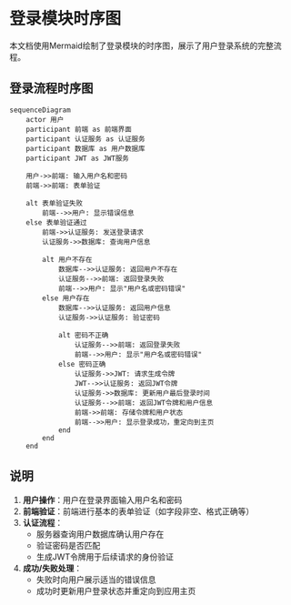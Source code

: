 # 登录模块时序图

本文档使用Mermaid绘制了登录模块的时序图，展示了用户登录系统的完整流程。

## 登录流程时序图

```mermaid
sequenceDiagram
    actor 用户
    participant 前端 as 前端界面
    participant 认证服务 as 认证服务
    participant 数据库 as 用户数据库
    participant JWT as JWT服务
    
    用户->>前端: 输入用户名和密码
    前端->>前端: 表单验证
    
    alt 表单验证失败
        前端-->>用户: 显示错误信息
    else 表单验证通过
        前端->>认证服务: 发送登录请求
        认证服务->>数据库: 查询用户信息
        
        alt 用户不存在
            数据库-->>认证服务: 返回用户不存在
            认证服务-->>前端: 返回登录失败
            前端-->>用户: 显示"用户名或密码错误"
        else 用户存在
            数据库-->>认证服务: 返回用户信息
            认证服务->>认证服务: 验证密码
            
            alt 密码不正确
                认证服务-->>前端: 返回登录失败
                前端-->>用户: 显示"用户名或密码错误"
            else 密码正确
                认证服务->>JWT: 请求生成令牌
                JWT-->>认证服务: 返回JWT令牌
                认证服务->>数据库: 更新用户最后登录时间
                认证服务-->>前端: 返回JWT令牌和用户信息
                前端->>前端: 存储令牌和用户状态
                前端-->>用户: 显示登录成功，重定向到主页
            end
        end
    end
```

## 说明

1. **用户操作**：用户在登录界面输入用户名和密码
2. **前端验证**：前端进行基本的表单验证（如字段非空、格式正确等）
3. **认证流程**：
   - 服务器查询用户数据库确认用户存在
   - 验证密码是否匹配
   - 生成JWT令牌用于后续请求的身份验证
4. **成功/失败处理**：
   - 失败时向用户展示适当的错误信息
   - 成功时更新用户登录状态并重定向到应用主页 